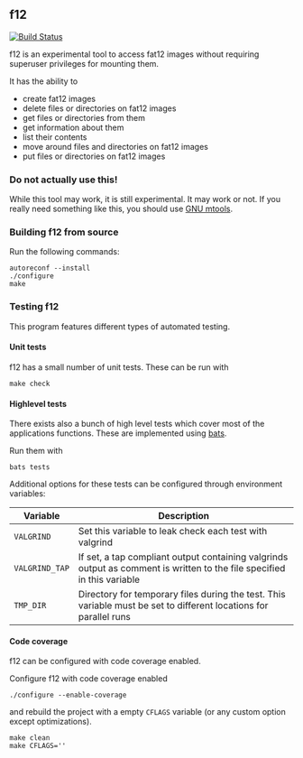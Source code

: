## f12

[![Build Status](https://drone.kalehmann.de/api/badges/karsten/f12/status.svg)](https://drone.kalehmann.de/karsten/f12)

f12 is an experimental tool to access fat12 images without requiring superuser
privileges for mounting them.

It has the ability to
- create fat12 images
- delete files or directories on fat12 images
- get files or directories from them
- get information about them
- list their contents
- move around files and directories on fat12 images
- put files or directories on fat12 images

### Do not actually use this!

While this tool may work, it is still experimental. It may work or not. If you
really need something like this, you should use
[GNU mtools](https://www.gnu.org/software/mtools/).

### Building f12 from source

Run the following commands:

```
autoreconf --install
./configure
make
```

### Testing f12

This program features different types of automated testing.

#### Unit tests

f12 has a small number of unit tests. These can be run with

```
make check
```

#### Highlevel tests

There exists also a bunch of high level tests which cover most of the
applications functions. These are implemented using
[bats](https://github.com/bats-core/bats-core).

Run them with

```
bats tests
```

Additional options for these tests can be configured through environment variables:

| Variable       | Description                                             |
|----------------|---------------------------------------------------------|
| `VALGRIND`     | Set this variable to leak check each test with valgrind |
| `VALGRIND_TAP` | If set, a tap compliant output containing valgrinds output as comment is written to the file specified in this variable |
| `TMP_DIR`      | Directory for temporary files during the test. This variable must be set to different locations for parallel runs |

#### Code coverage

f12 can be configured with code coverage enabled.

Configure f12 with code coverage enabled

```
./configure --enable-coverage
```

and rebuild the project with a empty `CFLAGS` variable (or any custom option except
optimizations).

```
make clean
make CFLAGS=''
```